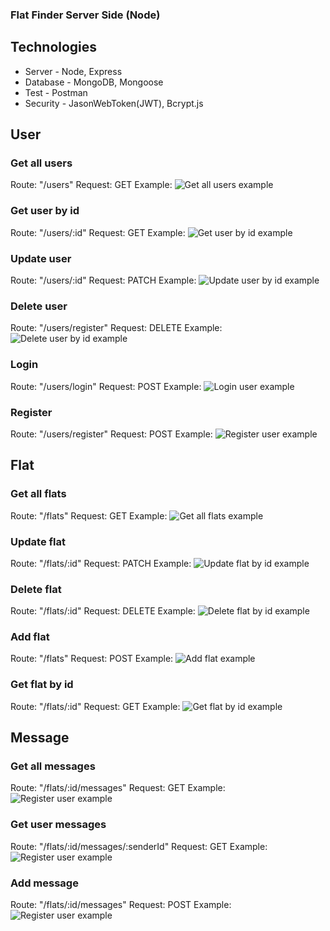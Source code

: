 ### Flat Finder Server Side (Node)

## Technologies

- Server - Node, Express
- Database - MongoDB, Mongoose
- Test - Postman
- Security - JasonWebToken(JWT), Bcrypt.js

## User

### Get all users

Route: "/users"
Request: GET
Example:
![Get all users example](./images/User/getAllUsers.png)

### Get user by id

Route: "/users/:id"
Request: GET
Example:
![Get user by id example](./images/User/getUserById.png)

### Update user

Route: "/users/:id"
Request: PATCH
Example:
![Update user by id example](./images/User/updateUserById.png)

### Delete user

Route: "/users/register"
Request: DELETE
Example:
![Delete user by id example](./images/User/deleteUserById.png)

### Login

Route: "/users/login"
Request: POST
Example:
![Login user example](./images/User/userLogin.png)

### Register

Route: "/users/register"
Request: POST
Example:
![Register user example](./images/User/registerUser.png)

## Flat

### Get all flats

Route: "/flats"
Request: GET
Example:
![Get all flats example](./images/Flat/getFlats.png)

### Update flat

Route: "/flats/:id"
Request: PATCH
Example:
![Update flat by id example](./images/Flat/updateFlatById.png)

### Delete flat

Route: "/flats/:id"
Request: DELETE
Example:
![Delete flat by id example](./images/Flat/deleteFlatById.png)

### Add flat

Route: "/flats"
Request: POST
Example:
![Add flat example](./images/Flat/addFlat.png)

### Get flat by id

Route: "/flats/:id"
Request: GET
Example:
![Get flat by id example](./images/Flat/getFlatById.png)

## Message

### Get all messages

Route: "/flats/:id/messages"
Request: GET
Example:
![Register user example](./images/Message/getMessages.png)

### Get user messages

Route: "/flats/:id/messages/:senderId"
Request: GET
Example:
![Register user example](./images/Message/getUserMessages.png)

### Add message

Route: "/flats/:id/messages"
Request: POST
Example:
![Register user example](./images/Message/addMessage.png)
